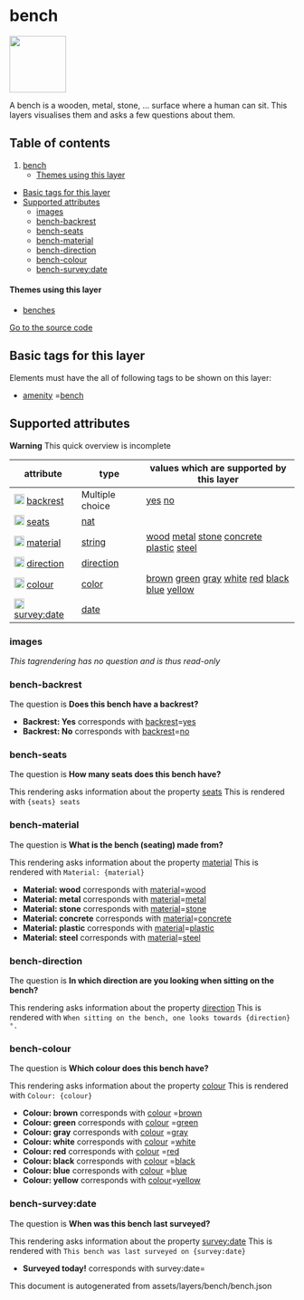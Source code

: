 bench
=======



<img src='https://mapcomplete.osm.be/./assets/layers/bench/bench.svg' height="100px"> 

A bench is a wooden, metal, stone, ... surface where a human can sit. This layers visualises them and asks a few
questions about them.

## Table of contents

1. [bench](#bench)
    * [Themes using this layer](#themes-using-this-layer)

- [Basic tags for this layer](#basic-tags-for-this-layer)
- [Supported attributes](#supported-attributes)
    + [images](#images)
    + [bench-backrest](#bench-backrest)
    + [bench-seats](#bench-seats)
    + [bench-material](#bench-material)
    + [bench-direction](#bench-direction)
    + [bench-colour](#bench-colour)
    + [bench-survey:date](#bench-surveydate)

#### Themes using this layer

- [benches](https://mapcomplete.osm.be/benches)

[Go to the source code](../assets/layers/bench/bench.json)



Basic tags for this layer
---------------------------



Elements must have the all of following tags to be shown on this layer:

- <a href='https://wiki.openstreetmap.org/wiki/Key:amenity' target='_blank'>amenity</a>
  =<a href='https://wiki.openstreetmap.org/wiki/Tag:amenity%3Dbench' target='_blank'>bench</a>

Supported attributes
----------------------



**Warning** This quick overview is incomplete

attribute | type | values which are supported by this layer
----------- | ------ | ------------------------------------------
[<img src='https://mapcomplete.osm.be/assets/svg/statistics.svg' height='18px'>](https://taginfo.openstreetmap.org/keys/backrest#values) [backrest](https://wiki.openstreetmap.org/wiki/Key:backrest) | Multiple choice | [yes](https://wiki.openstreetmap.org/wiki/Tag:backrest%3Dyes) [no](https://wiki.openstreetmap.org/wiki/Tag:backrest%3Dno)
[<img src='https://mapcomplete.osm.be/assets/svg/statistics.svg' height='18px'>](https://taginfo.openstreetmap.org/keys/seats#values) [seats](https://wiki.openstreetmap.org/wiki/Key:seats) | [nat](../SpecialInputElements.md#nat) |
[<img src='https://mapcomplete.osm.be/assets/svg/statistics.svg' height='18px'>](https://taginfo.openstreetmap.org/keys/material#values) [material](https://wiki.openstreetmap.org/wiki/Key:material) | [string](../SpecialInputElements.md#string) | [wood](https://wiki.openstreetmap.org/wiki/Tag:material%3Dwood) [metal](https://wiki.openstreetmap.org/wiki/Tag:material%3Dmetal) [stone](https://wiki.openstreetmap.org/wiki/Tag:material%3Dstone) [concrete](https://wiki.openstreetmap.org/wiki/Tag:material%3Dconcrete) [plastic](https://wiki.openstreetmap.org/wiki/Tag:material%3Dplastic) [steel](https://wiki.openstreetmap.org/wiki/Tag:material%3Dsteel)
[<img src='https://mapcomplete.osm.be/assets/svg/statistics.svg' height='18px'>](https://taginfo.openstreetmap.org/keys/direction#values) [direction](https://wiki.openstreetmap.org/wiki/Key:direction) | [direction](../SpecialInputElements.md#direction) |
[<img src='https://mapcomplete.osm.be/assets/svg/statistics.svg' height='18px'>](https://taginfo.openstreetmap.org/keys/colour#values) [colour](https://wiki.openstreetmap.org/wiki/Key:colour) | [color](../SpecialInputElements.md#color) | [brown](https://wiki.openstreetmap.org/wiki/Tag:colour%3Dbrown) [green](https://wiki.openstreetmap.org/wiki/Tag:colour%3Dgreen) [gray](https://wiki.openstreetmap.org/wiki/Tag:colour%3Dgray) [white](https://wiki.openstreetmap.org/wiki/Tag:colour%3Dwhite) [red](https://wiki.openstreetmap.org/wiki/Tag:colour%3Dred) [black](https://wiki.openstreetmap.org/wiki/Tag:colour%3Dblack) [blue](https://wiki.openstreetmap.org/wiki/Tag:colour%3Dblue) [yellow](https://wiki.openstreetmap.org/wiki/Tag:colour%3Dyellow)
[<img src='https://mapcomplete.osm.be/assets/svg/statistics.svg' height='18px'>](https://taginfo.openstreetmap.org/keys/survey:date#values) [survey:date](https://wiki.openstreetmap.org/wiki/Key:survey:date) | [date](../SpecialInputElements.md#date) | [](https://wiki.openstreetmap.org/wiki/Tag:survey:date%3D)

### images

_This tagrendering has no question and is thus read-only_

### bench-backrest

The question is **Does this bench have a backrest?**

- **Backrest: Yes** corresponds with <a href='https://wiki.openstreetmap.org/wiki/Key:backrest' target='_blank'>
  backrest</a>=<a href='https://wiki.openstreetmap.org/wiki/Tag:backrest%3Dyes' target='_blank'>yes</a>
- **Backrest: No** corresponds with <a href='https://wiki.openstreetmap.org/wiki/Key:backrest' target='_blank'>
  backrest</a>=<a href='https://wiki.openstreetmap.org/wiki/Tag:backrest%3Dno' target='_blank'>no</a>

### bench-seats

The question is **How many seats does this bench have?**

This rendering asks information about the property  [seats](https://wiki.openstreetmap.org/wiki/Key:seats)
This is rendered with `{seats} seats`

### bench-material

The question is **What is the bench (seating) made from?**

This rendering asks information about the property  [material](https://wiki.openstreetmap.org/wiki/Key:material)
This is rendered with `Material: {material}`

- **Material: wood** corresponds with <a href='https://wiki.openstreetmap.org/wiki/Key:material' target='_blank'>
  material</a>=<a href='https://wiki.openstreetmap.org/wiki/Tag:material%3Dwood' target='_blank'>wood</a>
- **Material: metal** corresponds with <a href='https://wiki.openstreetmap.org/wiki/Key:material' target='_blank'>
  material</a>=<a href='https://wiki.openstreetmap.org/wiki/Tag:material%3Dmetal' target='_blank'>metal</a>
- **Material: stone** corresponds with <a href='https://wiki.openstreetmap.org/wiki/Key:material' target='_blank'>
  material</a>=<a href='https://wiki.openstreetmap.org/wiki/Tag:material%3Dstone' target='_blank'>stone</a>
- **Material: concrete** corresponds with <a href='https://wiki.openstreetmap.org/wiki/Key:material' target='_blank'>
  material</a>=<a href='https://wiki.openstreetmap.org/wiki/Tag:material%3Dconcrete' target='_blank'>concrete</a>
- **Material: plastic** corresponds with <a href='https://wiki.openstreetmap.org/wiki/Key:material' target='_blank'>
  material</a>=<a href='https://wiki.openstreetmap.org/wiki/Tag:material%3Dplastic' target='_blank'>plastic</a>
- **Material: steel** corresponds with <a href='https://wiki.openstreetmap.org/wiki/Key:material' target='_blank'>
  material</a>=<a href='https://wiki.openstreetmap.org/wiki/Tag:material%3Dsteel' target='_blank'>steel</a>

### bench-direction

The question is **In which direction are you looking when sitting on the bench?**

This rendering asks information about the property  [direction](https://wiki.openstreetmap.org/wiki/Key:direction)
This is rendered with `When sitting on the bench, one looks towards {direction}°.`

### bench-colour

The question is **Which colour does this bench have?**

This rendering asks information about the property  [colour](https://wiki.openstreetmap.org/wiki/Key:colour)
This is rendered with `Colour: {colour}`

- **Colour: brown** corresponds with <a href='https://wiki.openstreetmap.org/wiki/Key:colour' target='_blank'>colour</a>
  =<a href='https://wiki.openstreetmap.org/wiki/Tag:colour%3Dbrown' target='_blank'>brown</a>
- **Colour: green** corresponds with <a href='https://wiki.openstreetmap.org/wiki/Key:colour' target='_blank'>colour</a>
  =<a href='https://wiki.openstreetmap.org/wiki/Tag:colour%3Dgreen' target='_blank'>green</a>
- **Colour: gray** corresponds with <a href='https://wiki.openstreetmap.org/wiki/Key:colour' target='_blank'>colour</a>
  =<a href='https://wiki.openstreetmap.org/wiki/Tag:colour%3Dgray' target='_blank'>gray</a>
- **Colour: white** corresponds with <a href='https://wiki.openstreetmap.org/wiki/Key:colour' target='_blank'>colour</a>
  =<a href='https://wiki.openstreetmap.org/wiki/Tag:colour%3Dwhite' target='_blank'>white</a>
- **Colour: red** corresponds with <a href='https://wiki.openstreetmap.org/wiki/Key:colour' target='_blank'>colour</a>
  =<a href='https://wiki.openstreetmap.org/wiki/Tag:colour%3Dred' target='_blank'>red</a>
- **Colour: black** corresponds with <a href='https://wiki.openstreetmap.org/wiki/Key:colour' target='_blank'>colour</a>
  =<a href='https://wiki.openstreetmap.org/wiki/Tag:colour%3Dblack' target='_blank'>black</a>
- **Colour: blue** corresponds with <a href='https://wiki.openstreetmap.org/wiki/Key:colour' target='_blank'>colour</a>
  =<a href='https://wiki.openstreetmap.org/wiki/Tag:colour%3Dblue' target='_blank'>blue</a>
- **Colour: yellow** corresponds with <a href='https://wiki.openstreetmap.org/wiki/Key:colour' target='_blank'>
  colour</a>=<a href='https://wiki.openstreetmap.org/wiki/Tag:colour%3Dyellow' target='_blank'>yellow</a>

### bench-survey:date

The question is **When was this bench last surveyed?**

This rendering asks information about the property  [survey:date](https://wiki.openstreetmap.org/wiki/Key:survey:date)
This is rendered with `This bench was last surveyed on {survey:date}`

- **Surveyed today!** corresponds with survey:date=

This document is autogenerated from assets/layers/bench/bench.json